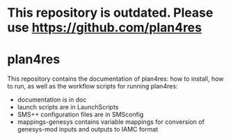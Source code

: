 # This repository is outdated. Please use https://github.com/plan4res

# plan4res
This repository contains the documentation of plan4res: how to install, how to run, as well as the workflow scripts for running plan4res:
- documentation is in doc
- launch scripts are in LaunchScripts
- SMS++ configuration files are in SMSconfig
- mappings-genesys contains variable mappings for conversion of genesys-mod inputs and outputs to IAMC format 
